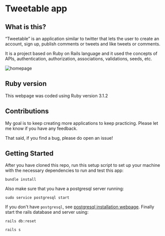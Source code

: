 Tweetable app
========

What is this?
-------------
“Tweetable” is an application similar to twitter that lets the user to create an account, 
sign up, publish comments or tweets and like tweets or comments. 

It is a project based on Ruby on Rails language and it used the concepts of APIs, 
authentication, authorization, associations, validations, seeds, etc. 

![homepage](https://cloud.githubusercontent.com/assets/65323/4512764/26484d88-4b44-11e4-9a79-7ee06d6942e7.png)

[Trailmix]: https://www.trailmix.life/pages/github

Ruby version
-------------

This webpage was coded using Ruby version 3.1.2

Contributions
-------------

My goal is to keep creating more applications to keep practicing. Please let 
me know if you have any feedback.

That said, if you find a bug, please do open an issue!

Getting Started
---------------

After you have cloned this repo, run this setup script to set up your machine
with the necessary dependencies to run and test this app:

    bundle install

Also make sure that you have a postgresql server running:

    sudo service postgresql start

If you don't have `postgresql`, see [postgresql installation webpage][postgresql]. 
Finally start the rails database and server using:

    rails db:reset
    
    rails s

[postgresql]: https://www.postgresql.org/download/


